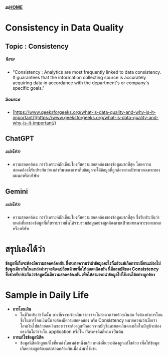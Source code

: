 **🔙[HOME](README.md)**
# **Consistency in Data Quality**


## Topic : Consistency
##### นิยาม
- "Consistency : Analytics are most frequently linked to data consistency. It guarantees that the information collecting source is
  accurately acquiring data in accordance with the department's or company's specific goals."

##### Source
- [https://www.geeksforgeeks.org/what-is-data-quality-and-why-is-it-important/](https://www.geeksforgeeks.org/what-is-data-quality-and-why-is-it-important/)

## ChatGPT
##### แปลได้ว่า
- ความสอดคล้อง: การวิเคราะห์มักเชื่อมโยงกับความสอดคล้องของข้อมูลมากที่สุด โดยความสอดคล้องนี้รับประกันว่าแหล่งที่มาของการเก็บข้อมูลจะได้ข้อมูลที่ถูกต้องตามเป้าหมายเฉพาะของแผนกหรือบริษัท

## Gemini
##### แปลได้ว่า
- ความสอดคล้อง: การวิเคราะห์มักเชื่อมโยงกับความสอดคล้องของข้อมูลมากที่สุด ซึ่งรับประกันว่าแหล่งที่มาของข้อมูลที่เก็บรวบรวมนั้นได้รวบรวมข้อมูลอย่างถูกต้องตามเป้าหมายเฉพาะของแผนกหรือบริษัท

# สรุปเองได้ว่า
**ข้อมูลที่เก็บจะต้องมีความสอดคล้องกัน ซึ่งหมายความว่าถ้าข้อมูลอะไรก็แล้วแต่เกิดการเปลี่ยนแปลงไป ข้อมูลเดียวกันในแหล่งต่างๆจะต้องเปลี่ยนด้วยเพื่อให้สอดคล้องกัน นี่คือสมบัติของ Consistency ซึ่งช่วยรับประกันว่าข้อมูลนั้นมีความสอดคล้องกัน เพื่อให้สามารถนำข้อมูลไปใช้งานได้อย่างถูกต้อง**

# Sample in Daily Life
- **การโอนเงิน**
  - ในชีวิตประจำวันนั้น บางทีเราจะจ่ายเงินเราอาจจะไม่สะดวกจ่ายด้วยเงินสด จึงต้องทำการโอนซึ่งในการโอนเงินนั้นจะต้องมีความสอดคล้อง หรือ Consistency หมายความว่าเมื่อเราโอนเงินไปแล้วยอดเงินของเราจะต้องถูกหักออกจากบัญชีและยอดเงินคงเหลือในบัญชีจะต้องตรงกันไม่ว่าจะใน application หรือใน บัตรเครดิตก็ตาม เป็นต้น
- **การแก้ไขข้อมูลนิสิต**
  - ข้อมูลนิสิตถ้าถูกแก้ไขที่แหล่งใดแหล่งหนึ่งแล้ว แหล่งอื่นๆจะต้องถูกแก้ไขด้วย เพื่อให้ข้อมูลเกิดความถูกต้องและสอดคล้องกันเมื่อนำมาใช้งาน
